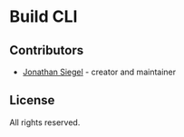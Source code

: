 # Build CLI

## Contributors

- [Jonathan Siegel](https://github.com/your-github-user) - creator and maintainer

## License

All rights reserved.
